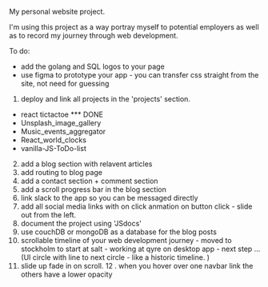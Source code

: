 My personal website project.

I'm using this project as a way portray myself to potential employers as well as to record my journey through web development.

To do:

- add the golang and SQL logos to your page
- use figma to prototype your app - you can transfer  css straight from the site, not need for guessing

1. deploy and link all projects in the 'projects' section.

- react tictactoe \*\*\* DONE
- Unsplash_image_gallery
- Music_events_aggregator
- React_world_clocks
- vanilla-JS-ToDo-list

2. add a blog section with relavent articles
3. add routing to blog page
4. add a contact section + comment section
5. add a scroll progress bar in the blog section
6. link slack to the app so you can be messaged directly
7. add all social media links with on click anmation on button click - slide out from the left.
8. document the project using 'JSdocs'
9. use couchDB or mongoDB as a database for the blog posts
10. scrollable timeline of your web development journey - moved to stockholm to start at salt - working at qyre on desktop app - next step ... (UI circle with line to next circle - like a historic timeline. )
11. slide up fade in on scroll. 
12 . when you hover over one navbar link the others have a lower opacity
